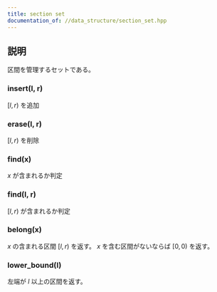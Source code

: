 ```yaml
---
title: section set
documentation_of: //data_structure/section_set.hpp
---
```


## 説明

区間を管理するセットである。

### insert(l, r)

$[l, r)$ を追加

### erase(l, r)

$[l, r)$ を削除

### find(x)

$x$ が含まれるか判定

### find(l, r)

$[l, r)$ が含まれるか判定

### belong(x)

$x$ の含まれる区間 $[l, r)$ を返す。 $x$ を含む区間がないならば $[0, 0)$ を返す。

### lower_bound(l)

左端が $l$ 以上の区間を返す。